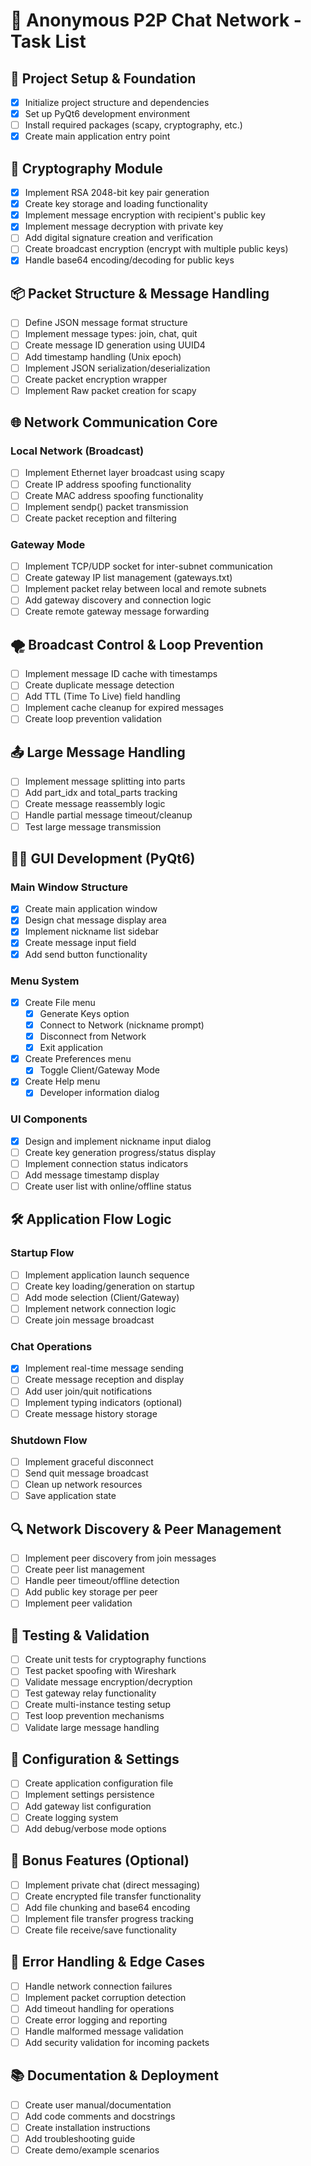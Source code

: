 # 🧾 Anonymous P2P Chat Network - Task List

## 🚀 Project Setup & Foundation
- [X] Initialize project structure and dependencies
- [X] Set up PyQt6 development environment
- [ ] Install required packages (scapy, cryptography, etc.)
- [X] Create main application entry point

## 🔐 Cryptography Module
- [x] Implement RSA 2048-bit key pair generation
- [x] Create key storage and loading functionality
- [x] Implement message encryption with recipient's public key
- [x] Implement message decryption with private key
- [ ] Add digital signature creation and verification
- [ ] Create broadcast encryption (encrypt with multiple public keys)
- [x] Handle base64 encoding/decoding for public keys

## 📦 Packet Structure & Message Handling
- [ ] Define JSON message format structure
- [ ] Implement message types: join, chat, quit
- [ ] Create message ID generation using UUID4
- [ ] Add timestamp handling (Unix epoch)
- [ ] Implement JSON serialization/deserialization
- [ ] Create packet encryption wrapper
- [ ] Implement Raw packet creation for scapy

## 🌐 Network Communication Core
### Local Network (Broadcast)
- [ ] Implement Ethernet layer broadcast using scapy
- [ ] Create IP address spoofing functionality
- [ ] Create MAC address spoofing functionality
- [ ] Implement sendp() packet transmission
- [ ] Create packet reception and filtering

### Gateway Mode
- [ ] Implement TCP/UDP socket for inter-subnet communication
- [ ] Create gateway IP list management (gateways.txt)
- [ ] Implement packet relay between local and remote subnets
- [ ] Add gateway discovery and connection logic
- [ ] Create remote gateway message forwarding

## 🌪️ Broadcast Control & Loop Prevention
- [ ] Implement message ID cache with timestamps
- [ ] Create duplicate message detection
- [ ] Add TTL (Time To Live) field handling
- [ ] Implement cache cleanup for expired messages
- [ ] Create loop prevention validation

## 📤 Large Message Handling
- [ ] Implement message splitting into parts
- [ ] Add part_idx and total_parts tracking
- [ ] Create message reassembly logic
- [ ] Handle partial message timeout/cleanup
- [ ] Test large message transmission

## 🧑‍💻 GUI Development (PyQt6)
### Main Window Structure
- [X] Create main application window
- [X] Design chat message display area
- [X] Implement nickname list sidebar
- [X] Create message input field
- [X] Add send button functionality

### Menu System
- [X] Create File menu
  - [X] Generate Keys option
  - [X] Connect to Network (nickname prompt)
  - [X] Disconnect from Network
  - [X] Exit application
- [X] Create Preferences menu
  - [X] Toggle Client/Gateway Mode
- [X] Create Help menu
  - [X] Developer information dialog

### UI Components
- [X] Design and implement nickname input dialog
- [ ] Create key generation progress/status display
- [ ] Implement connection status indicators
- [ ] Add message timestamp display
- [ ] Create user list with online/offline status

## 🛠️ Application Flow Logic
### Startup Flow
- [ ] Implement application launch sequence
- [ ] Create key loading/generation on startup
- [ ] Add mode selection (Client/Gateway)
- [ ] Implement network connection logic
- [ ] Create join message broadcast

### Chat Operations
- [X] Implement real-time message sending
- [ ] Create message reception and display
- [ ] Add user join/quit notifications
- [ ] Implement typing indicators (optional)
- [ ] Create message history storage

### Shutdown Flow
- [ ] Implement graceful disconnect
- [ ] Send quit message broadcast
- [ ] Clean up network resources
- [ ] Save application state

## 🔍 Network Discovery & Peer Management
- [ ] Implement peer discovery from join messages
- [ ] Create peer list management
- [ ] Handle peer timeout/offline detection
- [ ] Add public key storage per peer
- [ ] Implement peer validation

## 🧪 Testing & Validation
- [ ] Create unit tests for cryptography functions
- [ ] Test packet spoofing with Wireshark
- [ ] Validate message encryption/decryption
- [ ] Test gateway relay functionality
- [ ] Create multi-instance testing setup
- [ ] Test loop prevention mechanisms
- [ ] Validate large message handling

## 🔧 Configuration & Settings
- [ ] Create application configuration file
- [ ] Implement settings persistence
- [ ] Add gateway list configuration
- [ ] Create logging system
- [ ] Add debug/verbose mode options

## 🌟 Bonus Features (Optional)
- [ ] Implement private chat (direct messaging)
- [ ] Create encrypted file transfer functionality
- [ ] Add file chunking and base64 encoding
- [ ] Implement file transfer progress tracking
- [ ] Create file receive/save functionality

## 🐛 Error Handling & Edge Cases
- [ ] Handle network connection failures
- [ ] Implement packet corruption detection
- [ ] Add timeout handling for operations
- [ ] Create error logging and reporting
- [ ] Handle malformed message validation
- [ ] Add security validation for incoming packets

## 📚 Documentation & Deployment
- [ ] Create user manual/documentation
- [ ] Add code comments and docstrings
- [ ] Create installation instructions
- [ ] Add troubleshooting guide
- [ ] Create demo/example scenarios
